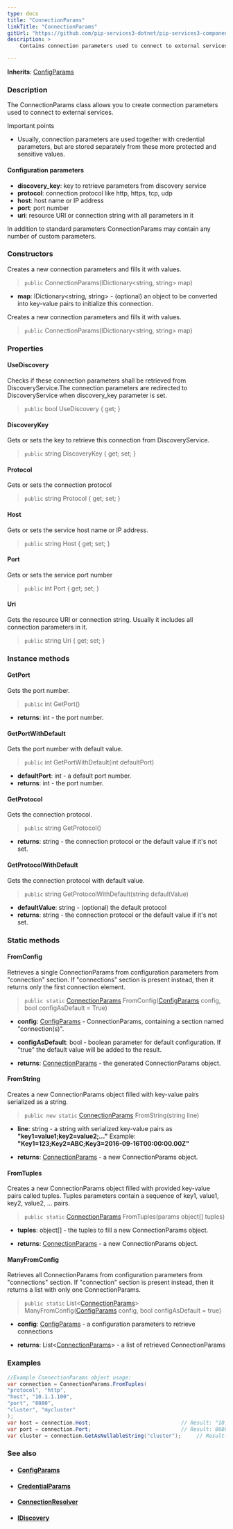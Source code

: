 ```yaml
---
type: docs
title: "ConnectionParams"
linkTitle: "ConnectionParams"
gitUrl: "https://github.com/pip-services3-dotnet/pip-services3-components-dotnet"
description: >
    Contains connection parameters used to connect to external services.

---
```


**Inherits**: [ConfigParams](../../../commons/config/config_params)

### Description

The ConnectionParams class allows you to create connection parameters used to connect to external services.

 Important points
    
 - Usually, connection parameters are used together with credential parameters, but are stored
    separately from these more protected and sensitive values.

#### Configuration parameters

- **discovery_key**: key to retrieve parameters from discovery service
- **protocol**: connection protocol like http, https, tcp, udp
- **host**: host name or IP address
- **port**: port number
- **uri**: resource URI or connection string with all parameters in it

In addition to standard parameters ConnectionParams may contain any number of custom parameters.


### Constructors
Creates a new connection parameters and fills it with values.

> `public` ConnectionParams(IDictionary\<string, string\> map)

- **map**: IDictionary\<string, string\> - (optional) an object to be converted into key-value pairs to initialize this connection.


Creates a new connection parameters and fills it with values.

> `public` ConnectionParams(IDictionary\<string, string\> map)


### Properties

#### UseDiscovery
Checks if these connection parameters shall be retrieved from DiscoveryService.The connection parameters are redirected to DiscoveryService when discovery_key parameter is set.

> `public` bool UseDiscovery { get; }

#### DiscoveryKey
Gets or sets the key to retrieve this connection from DiscoveryService.

> `public` string 	DiscoveryKey { get; set; }

#### Protocol
Gets or sets the connection protocol

> `public` string Protocol { get; set; }

#### Host
Gets or sets the service host name or IP address.

> `public` string Host { get; set; }

#### Port
Gets or sets the service port number

> `public` int Port { get; set; }

#### Uri
Gets the resource URI or connection string. Usually it includes all connection parameters in it.

> `public` string Uri { get; set; }



### Instance methods


#### GetPort
Gets the port number.

> `public` int GetPort()

- **returns**: int - the port number.


#### GetPortWithDefault
Gets the port number with default value.

> `public` int GetPortWithDefault(int defaultPort)

- **defaultPort**: int - a default port number.
- **returns**: int - the port number.


#### GetProtocol
Gets the connection protocol.

> `public` string GetProtocol()

- **returns**: string - the connection protocol or the default value if it's not set.


#### GetProtocolWithDefault
Gets the connection protocol with default value.

> `public` string GetProtocolWithDefault(string defaultValue)

- **defaultValue**: string - (optional) the default protocol
- **returns**: string - the connection protocol or the default value if it's not set.


### Static methods

#### FromConfig
Retrieves a single ConnectionParams from configuration parameters
from "connection" section. If "connections" section is present instead,
then it returns only the first connection element.

> `public static` [ConnectionParams]() FromConfig([ConfigParams](../../../commons/config/config_params) config, bool configAsDefault = True)

- **config**: [ConfigParams](../../../commons/config/config_params) - ConnectionParams, containing a section named "connection(s)".
- **configAsDefault**: bool - boolean parameter for default configuration. If "true" the default value will be added to the result.

- **returns**: [ConnectionParams]() - the generated ConnectionParams object.


#### FromString
Creates a new ConnectionParams object filled with key-value pairs serialized as a string.

> `public new static` [ConnectionParams]() FromString(string line)

- **line**: string - a string with serialized key-value pairs as **"key1=value1;key2=value2;..."**
Example: **"Key1=123;Key2=ABC;Key3=2016-09-16T00:00:00.00Z"**

- **returns**: [ConnectionParams]() - a new ConnectionParams object.


#### FromTuples

Creates a new ConnectionParams object filled with provided key-value pairs called tuples.
Tuples parameters contain a sequence of key1, value1, key2, value2, ... pairs.

> `public static` [ConnectionParams]() FromTuples(params object[] tuples)

- **tuples**: object[] - the tuples to fill a new ConnectionParams object.

- **returns**: [ConnectionParams]() - a new ConnectionParams object.


#### ManyFromConfig

Retrieves all ConnectionParams from configuration parameters
from "connections" section. If "connection" section is present instead,
then it returns a list with only one ConnectionParams.

> `public static` List<[ConnectionParams]()> ManyFromConfig([ConfigParams](../../../commons/config/config_params) config, bool configAsDefault = true)

- **config**: [ConfigParams](../../../commons/config/config_params) - a configuration parameters to retrieve connections

- **returns**: List<[ConnectionParams]()> - a list of retrieved ConnectionParams

### Examples

```cs
//Example ConnectionParams object usage:
var connection = ConnectionParams.FromTuples(
"protocol", "http",
"host", "10.1.1.100",
"port", "8080",
"cluster", "mycluster"
);
var host = connection.Host;                             // Result: "10.1.1.100"
var port = connection.Port;                             // Result: 8080
var cluster = connection.GetAsNullableString("cluster");     // Result: "mycluster" 
```

### See also
- #### [ConfigParams](../../../commons/config/config_params)
- #### [CredentialParams](../../auth/credential_params)
- #### [ConnectionResolver](../connection_resolver)
- #### [IDiscovery](../idiscovery)
